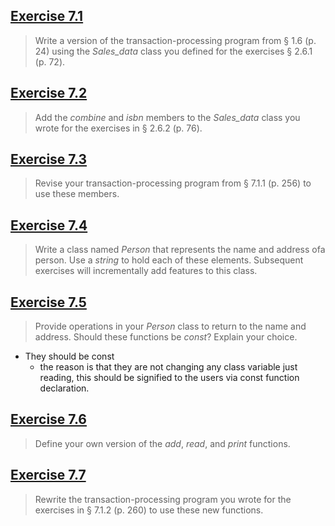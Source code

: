 ## [Exercise 7.1](ex7_1/main.cpp)

> Write a version of the transaction-processing program from § 1.6 (p. 24) using the *Sales_data* class you defined for the exercises § 2.6.1 (p. 72).


## [Exercise 7.2](ex7_2/main.cpp)

>Add the *combine* and *isbn* members to the *Sales_data* class you wrote for the exercises in § 2.6.2 (p. 76).

## [Exercise 7.3](ex7_3/main.cpp)

> Revise your transaction-processing program from § 7.1.1 (p. 256) to use these members.


## [Exercise 7.4](ex7_4/main.cpp)

> Write a class named *Person* that represents the name and address ofa person. Use a *string* to hold each of these elements. Subsequent exercises will incrementally add features to this class.


## [Exercise 7.5](ex7_5/main.cpp)

> Provide operations in your *Person* class to return to the name and address. Should these functions be *const*? Explain your choice.


- They should be const
	- the reason is that they are not changing any class variable just reading, this should be signified to the users via const function declaration.




## [Exercise 7.6](ex7_6/main.cpp)

> Define your own version of the *add*, *read*, and *print* functions.
> 


## [Exercise 7.7](ex7_7/main.cpp)

> Rewrite the transaction-processing program you wrote for the exercises in § 7.1.2 (p. 260) to use these new functions.



